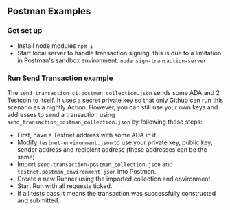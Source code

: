 ## Postman Examples

### Get set up
- Install node modules `npm i`
- Start local server to handle transaction signing, this is due to a limitation in Postman's sandbox environment. `node sign-transaction-server`

### Run Send Transaction example
The `send_transaction_ci.postman_collection.json` sends some ADA and 2 Testcoin to itself. It uses a secret private key so that only Github can run this scenario as a nightly Action.
However, you can still use your own keys and addresses to send a transaction using `send_transaction_postman_collection.json` by following these steps:
- First, have a Testnet address with some ADA in it.
- Modify `testnet-environment.json` to use your private key, public key, sender address and recipient address (these addresses can be the same).
- Import `send-transaction-postman_collection.json` and `testnet.postman_environment.json` into Postman.
- Create a new Runner using the imported collection and environment.
- Start Run with all requests ticked.
- If all tests pass it means the transaction was successfully constructed and submitted.

